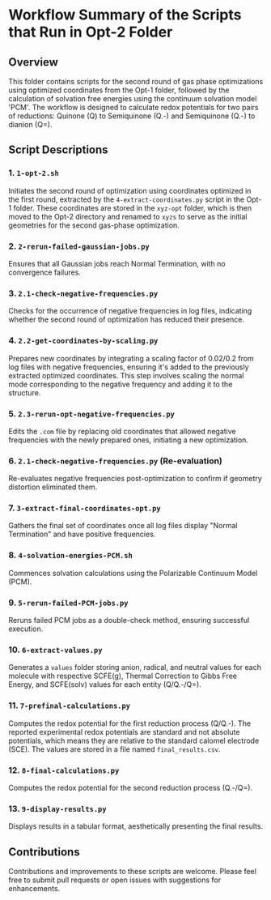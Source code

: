 
# Workflow Summary of the Scripts that Run in Opt-2 Folder

## Overview

This folder contains scripts for the second round of gas phase optimizations using optimized coordinates from the Opt-1 folder, followed by the calculation of solvation free energies using the continuum solvation model 'PCM'. The workflow is designed to calculate redox potentials for two pairs of reductions: Quinone (Q) to Semiquinone (Q.-) and Semiquinone (Q.-) to dianion (Q=).

## Script Descriptions

### 1. `1-opt-2.sh`

Initiates the second round of optimization using coordinates optimized in the first round, extracted by the `4-extract-coordinates.py` script in the Opt-1 folder. These coordinates are stored in the `xyz-opt` folder, which is then moved to the Opt-2 directory and renamed to `xyzs` to serve as the initial geometries for the second gas-phase optimization.

### 2. `2-rerun-failed-gaussian-jobs.py`

Ensures that all Gaussian jobs reach Normal Termination, with no convergence failures.

### 3. `2.1-check-negative-frequencies.py`

Checks for the occurrence of negative frequencies in log files, indicating whether the second round of optimization has reduced their presence.

### 4. `2.2-get-coordinates-by-scaling.py`

Prepares new coordinates by integrating a scaling factor of 0.02/0.2 from log files with negative frequencies, ensuring it's added to the previously extracted optimized coordinates. This step involves scaling the normal mode corresponding to the negative frequency and adding it to the structure.

### 5. `2.3-rerun-opt-negative-frequencies.py`

Edits the `.com` file by replacing old coordinates that allowed negative frequencies with the newly prepared ones, initiating a new optimization.

### 6. `2.1-check-negative-frequencies.py` (Re-evaluation)

Re-evaluates negative frequencies post-optimization to confirm if geometry distortion eliminated them.

### 7. `3-extract-final-coordinates-opt.py`

Gathers the final set of coordinates once all log files display "Normal Termination" and have positive frequencies.

### 8. `4-solvation-energies-PCM.sh`

Commences solvation calculations using the Polarizable Continuum Model (PCM).

### 9. `5-rerun-failed-PCM-jobs.py`

Reruns failed PCM jobs as a double-check method, ensuring successful execution.

### 10. `6-extract-values.py`

Generates a `values` folder storing anion, radical, and neutral values for each molecule with respective SCFE(g), Thermal Correction to Gibbs Free Energy, and SCFE(solv) values for each entity (Q/Q.-/Q=).

### 11. `7-prefinal-calculations.py`

Computes the redox potential for the first reduction process (Q/Q.-). The reported experimental redox potentials are standard and not absolute potentials, which means they are relative to the standard calomel electrode (SCE). The values are stored in a file named `final_results.csv`.

### 12. `8-final-calculations.py`

Computes the redox potential for the second reduction process (Q.-/Q=).

### 13. `9-display-results.py`

Displays results in a tabular format, aesthetically presenting the final results.

## Contributions

Contributions and improvements to these scripts are welcome. Please feel free to submit pull requests or open issues with suggestions for enhancements.
